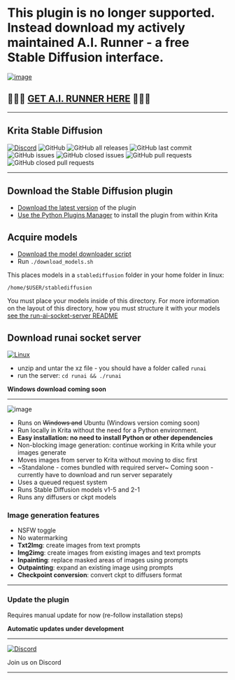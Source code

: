 # This plugin is no longer supported. Instead download my actively maintained A.I. Runner - a free Stable Diffusion interface.

[![image](https://user-images.githubusercontent.com/25737761/214990670-46d725d0-3258-47a6-8af8-57e5997b10b7.png)](https://capsizegames.itch.io/ai-runner?v=2)

## 💫💫💫 [GET A.I. RUNNER HERE](https://capsizegames.itch.io/ai-runner?v=2) 💫💫💫

---

## Krita Stable Diffusion

[![Discord](https://img.shields.io/discord/839511291466219541?color=5865F2&logo=discord&logoColor=white)](https://discord.gg/PUVDDCJ7gz)
![GitHub](https://img.shields.io/github/license/w4ffl35/krita_stable_diffusion)
![GitHub all releases](https://img.shields.io/github/downloads/w4ffl35/krita_stable_diffusion/total)
![GitHub last commit](https://img.shields.io/github/last-commit/w4ffl35/krita_stable_diffusion)
![GitHub issues](https://img.shields.io/github/issues/w4ffl35/krita_stable_diffusion)
![GitHub closed issues](https://img.shields.io/github/issues-closed/w4ffl35/krita_stable_diffusion)
![GitHub pull requests](https://img.shields.io/github/issues-pr/w4ffl35/krita_stable_diffusion)
![GitHub closed pull requests](https://img.shields.io/github/issues-pr-closed/w4ffl35/krita_stable_diffusion)

---

## Download the Stable Diffusion plugin

- [Download the latest version](https://github.com/w4ffl35/krita_stable_diffusion/releases/download/1.0.0/krita_stable_diffusion.zip) of the plugin
- [Use the Python Plugins Manager](https://docs.krita.org/en/user_manual/python_scripting/install_custom_python_plugin.html) to install the plugin from within Krita

## Acquire models

- [Download the model downloader script](https://github.com/w4ffl35/krita_stable_diffusion/releases/download/1.0.0/download_models.sh)
- Run `./download_models.sh`

This places models in a `stablediffusion` folder in your home folder in linux:

`/home/$USER/stablediffusion`

You must place your models inside of this directory. For more information on the layout of this directory, how you must structure it with your models [see the run-ai-socket-server README](https://github.com/w4ffl35/run-ai-socket-server#stable-diffusion-directory-structure)

## Download runai socket server

[![Linux](https://img.shields.io/static/v1?label=Download&message=Download&color=00aa00&style=for-the-badge&logo=linux&logoColor=white&link=)](https://github.com/w4ffl35/run-ai-socket-server/releases/download/v1.0.0/runai.tar.xz)

- unzip and untar the xz file - you should have a folder called `runai`
- run the server: `cd runai && ./runai`

**Windows download coming soon**

---

![image](https://user-images.githubusercontent.com/25737761/210693732-004dc2f7-d496-4ad2-8c27-c74a28459901.png)

- Runs on ~~Windows and~~ Ubuntu (Windows version coming soon)
- Run locally in Krita without the need for a Python environment.
- **Easy installation: no need to install Python or other dependencies**
- Non-blocking image generation: continue working in Krita while your images generate
- Moves images from server to Krita without moving to disc first
- ~Standalone - comes bundled with required server~ Coming soon - currently have to download and run server separately
- Uses a queued request system
- Runs Stable Diffusion models v1-5 and 2-1
- Runs any diffusers or ckpt models

### Image generation features
- NSFW toggle
- No watermarking
- **Txt2Img**: create images from text prompts
- **Img2img**: create images from existing images and text prompts
- **Inpainting**: replace masked areas of images using prompts
- **Outpainting**: expand an existing image using prompts
- **Checkpoint conversion**: convert ckpt to diffusers format

---

### Update the plugin

Requires manual update for now (re-follow installation steps)

**Automatic updates under development**

---

[![Discord](https://img.shields.io/discord/839511291466219541?color=5865F2&logo=discord&logoColor=white&style=for-the-badge)](https://discord.gg/PUVDDCJ7gz)

Join us on Discord

---

